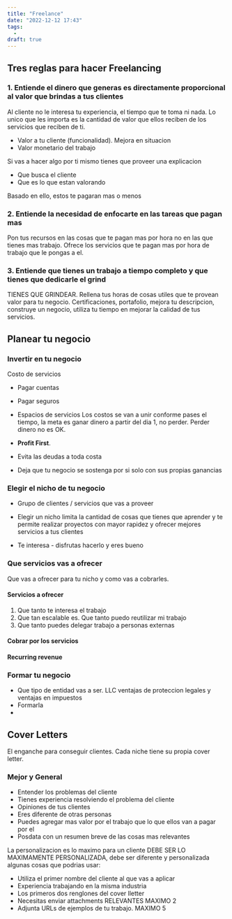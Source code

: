 ```yaml
---
title: "Freelance"
date: "2022-12-12 17:43"
tags: 
  - 
draft: true
---
```


## Tres reglas para hacer Freelancing
### 1. Entiende el dinero que generas es directamente proporcional al valor que brindas a tus clientes
Al cliente no le interesa tu experiencia, el tiempo que te toma ni nada. Lo unico que les importa es la cantidad de valor que ellos reciben de los servicios que reciben de ti.
- Valor a tu cliente (funcionalidad). Mejora en situacion
- Valor monetario del trabajo

Si vas a hacer algo por ti mismo tienes que proveer una explicacion 
- Que busca el cliente
- Que es lo que estan valorando

Basado en ello, estos te pagaran mas o menos
### 2. Entiende la necesidad de enfocarte en las tareas que pagan mas
Pon tus recursos en las cosas que te pagan mas por hora no en las que tienes mas trabajo. Ofrece los servicios que te pagan mas por hora de trabajo que le pongas a el.

### 3. Entiende que tienes un trabajo a tiempo completo y que tienes que dedicarle el grind
TIENES QUE GRINDEAR. Rellena tus horas de cosas utiles que te provean valor para tu negocio. Certificaciones, portafolio, mejora tu descripcion, construye un negocio, utiliza tu tiempo en mejorar la calidad de tus servicios.





## Planear tu negocio
### Invertir en tu negocio
Costo de servicios
- Pagar cuentas
- Pagar seguros
- Espacios de servicios
Los costos se van a unir conforme pases el tiempo, la meta es ganar dinero a partir del dia 1, no perder. Perder dinero no es OK.

- **Profit First**.
- Evita las deudas a toda costa
- Deja que tu negocio se sostenga por si solo con sus propias ganancias
### Elegir el nicho de tu negocio
- Grupo de clientes / servicios que vas a proveer
- Elegir un nicho limita la cantidad de cosas que tienes que aprender y te permite realizar proyectos con mayor rapidez y ofrecer mejores servicios a tus clientes

- Te interesa - disfrutas hacerlo y eres bueno
### Que servicios vas a ofrecer
Que vas a ofrecer para tu nicho y como vas a cobrarles.
#### Servicios a ofrecer
1. Que tanto te interesa el trabajo
2. Que tan escalable es. Que tanto puedo reutilizar mi trabajo
3. Que tanto puedes delegar trabajo a personas externas
#### Cobrar por los servicios
#### Recurring revenue
### Formar tu negocio
- Que tipo de entidad vas a ser. LLC ventajas de proteccion legales y ventajas en impuestos
- Formarla
-


## Cover Letters
El enganche para conseguir clientes. Cada niche tiene su propia cover letter. 

### Mejor y General
- Entender los problemas del cliente
- Tienes experiencia resolviendo el problema del cliente
- Opiniones de tus clientes
- Eres diferente de otras personas
- Puedes agregar mas valor por el trabajo que lo que ellos van a pagar por el
- Posdata con un resumen breve de las cosas mas relevantes

La personalizacion es lo maximo para un cliente DEBE SER LO MAXIMAMENTE PERSONALIZADA, debe ser diferente y personalizada algunas cosas que podrias usar:
- Utiliza el primer nombre del cliente al que vas a aplicar
- Experiencia trabajando en la misma industria
- Los primeros dos renglones del cover lletter
- Necesitas enviar attachments RELEVANTES  MAXIMO 2
- Adjunta URLs de ejemplos de tu trabajo. MAXIMO 5
